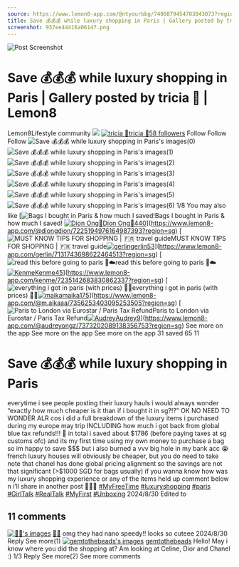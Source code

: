 ```yaml
---
source: https://www.lemon8-app.com/@ntyourbbg/7408879454703043073?region=sg
title: Save 💰💰💰 while luxury shopping in Paris | Gallery posted by tricia 🤍 | Lemon8
screenshot: 937ee44416a06147.png
---
```



![Post Screenshot](937ee44416a06147.png)
# Save 💰💰💰 while luxury shopping in Paris | Gallery posted by tricia 🤍 | Lemon8
[](https://www.lemon8-app.com/feed/foryou?region=sg)
Lemon8Lifestyle community
[](https://www.lemon8-app.com/search/sug?region=sg)![](https://lemon8.onelink.me/FMQw?pid=website_direct&af_force_dp=false&af_dp=snssdk2657%3A%2F%2Farticle_detail_page%3Fgroup_id%3D7408879454703043073%26pid%3Dwebsite_direct&retargeting=true&ab_version=73512073&af_web_dp=https%3A%2F%2Fplay.google.com%2Fstore%2Fapps%2Fdetails%3Fid%3Dcom.bd.nproject&amp_extra=%7B%22seo_page_id%22%3A%22521066232978594826%22%2C%22traffic_type%22%3A%22website_direct%22%2C%22web_id%22%3A%227481733578730522120%22%2C%22enter_position%22%3A%22smart_banner%22%2C%22enter_page_id%22%3A%227408879454703043073%22%2C%22enter_page_type%22%3A%22article%22%7D)
[![tricia 🤍](https://p16-lemon8-sign-sg.tiktokcdn.com/user-avatar-alisg/47e2944255dddd63dd950c469f48c925~tplv-sdweummd6v-shrink:120:0:q75.webp?lk3s=66c60501&source=feed_user&x-expires=1744588800&x-signature=dqktwT4FLo7l6erln5FSs59L%2Feo%3D)](https://www.lemon8-app.com/@ntyourbbg?region=sg)[tricia 🤍58 followers](https://www.lemon8-app.com/@ntyourbbg?region=sg)
Follow
Follow
Follow
![Save 💰💰💰 while luxury shopping in Paris's images\(0\)](https://p16-lemon8-sign-sg.tiktokcdn.com/tos-alisg-v-a3e477-sg/oIDB90DQFALE0nRuAtsxECv9K3eEIQAfgmZUsE~tplv-sdweummd6v-wap-logo-v1:QG50eW91cmJiZw==:1080:0.webp?lk3s=66c60501&source=wap_large_logo_image&x-expires=1744588800&x-signature=BQ3ny3%2Ftt876DeysP6z95aywjCI%3D)
![Save 💰💰💰 while luxury shopping in Paris's images\(1\)](https://p16-lemon8-sign-sg.tiktokcdn.com/tos-alisg-v-a3e477-sg/o4KUEbCmBgAIRDtyAEO0fALEREmD0F39ZQvne9~tplv-sdweummd6v-wap-logo-v1:QG50eW91cmJiZw==:1080:0.webp?lk3s=66c60501&source=wap_large_logo_image&x-expires=1744588800&x-signature=4Z6TZMjKMuQ8PeLwr32QV5ifTZ8%3D)
![Save 💰💰💰 while luxury shopping in Paris's images\(2\)](https://p16-lemon8-sign-sg.tiktokcdn.com/tos-alisg-v-a3e477-sg/oo0RtmAK0DUE9npPBEIAL39fEeQg5FEDAvQCzZ~tplv-sdweummd6v-wap-logo-v1:QG50eW91cmJiZw==:1080:0.webp?lk3s=66c60501&source=wap_large_logo_image&x-expires=1744588800&x-signature=jfWKwClYOJ8rCbtfFD1pTwEmnuo%3D)
![Save 💰💰💰 while luxury shopping in Paris's images\(3\)](https://p16-lemon8-sign-sg.tiktokcdn.com/tos-alisg-v-a3e477-sg/oQDB90DQFALE0nROAtY0ECv9K3eEIQAfgmZU3E~tplv-sdweummd6v-wap-logo-v1:QG50eW91cmJiZw==:1080:0.webp?lk3s=66c60501&source=wap_large_logo_image&x-expires=1744588800&x-signature=EMgjq7e6zHOBeFzciAkYADBRPIQ%3D)
![Save 💰💰💰 while luxury shopping in Paris's images\(4\)](https://p16-lemon8-sign-sg.tiktokcdn.com/tos-alisg-v-a3e477-sg/oU90Df3E9EIQI0nLKAmgFCUREDtZEAv1DBRAeP~tplv-sdweummd6v-wap-logo-v1:QG50eW91cmJiZw==:1080:0.webp?lk3s=66c60501&source=wap_large_logo_image&x-expires=1744588800&x-signature=yOy8fotw%2BabdAR3fa1sXoEG8ciM%3D)
![Save 💰💰💰 while luxury shopping in Paris's images\(5\)](https://p16-lemon8-sign-sg.tiktokcdn.com/tos-alisg-v-a3e477-sg/oUzALBfECg00mE2QKIC9tvEWAUEQFe9AD3DZnR~tplv-sdweummd6v-wap-logo-v1:QG50eW91cmJiZw==:1080:0.webp?lk3s=66c60501&source=wap_large_logo_image&x-expires=1744588800&x-signature=suLBSs2WtOESTf%2B14UYmQ2eTCKw%3D)
![Save 💰💰💰 while luxury shopping in Paris's images\(6\)](https://p16-lemon8-sign-sg.tiktokcdn.com/tos-alisg-v-a3e477-sg/o8mAQURKECLEZEFt3BvIU0TAA09egrfDq9nDE3~tplv-sdweummd6v-wap-logo-v1:QG50eW91cmJiZw==:1080:0.webp?lk3s=66c60501&source=wap_large_logo_image&x-expires=1744588800&x-signature=L8BdEURydw4OW6%2FFjwdjS1iDVRI%3D)
1/8
You may also like
[![Bags I bought in Paris & how much I saved! ](https://p16-lemon8-sign-sg.tiktokcdn.com/tos-alisg-v-a3e477-sg/e2176eaf621c499b86bda6460e081f72~tplv-sdweummd6v-shrink:640:0:q50.webp?lk3s=66c60501&source=seo_middle_feed_list&x-expires=1773532800&x-signature=ZR6WLE5ilx4Z%2FYJ6bE7Ti4Pw%2BLc%3D)Bags I bought in Paris & how much I saved! [![Dion Ong🦕](https://p16-lemon8-sign-sg.tiktokcdn.com/user-avatar-alisg/d2e1bc5202479dc75f6e79dab8ddfb93~tplv-sdweummd6v-shrink:120:0:q75.jpeg?lk3s=66c60501&source=feed_user&x-expires=1744588800&x-signature=Blc%2BwfBb%2B0KY%2BLvLHVahtbAEd4I%3D)Dion Ong🦕440](https://www.lemon8-app.com/@diongdion?region=sg)](https://www.lemon8-app.com/@diongdion/7225194976164987393?region=sg)
[![MUST KNOW TIPS FOR SHOPPING | 🇫🇷 travel guide](https://p16-lemon8-sign-sg.tiktokcdn.com/tos-alisg-v-a3e477-sg/e70b0b7337364bddacb3b83455b7664e~tplv-sdweummd6v-shrink:640:0:q50.webp?lk3s=66c60501&source=seo_middle_feed_list&x-expires=1773532800&x-signature=5SH9naijRl5ueSNJbryY3GnE%2Fvg%3D)MUST KNOW TIPS FOR SHOPPING | 🇫🇷 travel guide[![gerlin](https://p16-lemon8-sign-sg.tiktokcdn.com/user-avatar-alisg/6f04202a7bd931043bd772c8d7e8c02c~tplv-sdweummd6v-shrink:120:0:q75.jpeg?lk3s=66c60501&source=feed_user&x-expires=1744588800&x-signature=QY8lyuGPxvqyvTuNbaqirA2xDQs%3D)gerlin53](https://www.lemon8-app.com/gerlin?region=sg)](https://www.lemon8-app.com/gerlin/7131743698622464513?region=sg)
[![read this before going to paris 🧳☁️](https://p16-lemon8-sign-sg.tiktokcdn.com/tos-alisg-v-a3e477-sg/0887eb1fb43e43939e44f1fc283c2c5b~tplv-sdweummd6v-shrink:640:0:q50.webp?lk3s=66c60501&source=seo_middle_feed_list&x-expires=1773532800&x-signature=9WXUSsZuMooBMuTFh%2FM7Mk0Cgaw%3D)read this before going to paris 🧳☁️[![Kenme](https://p16-lemon8-sign-sg.tiktokcdn.com/user-avatar-alisg/7a07f6e810a49204b195f8c6cfc5bd1a~tplv-sdweummd6v-shrink:120:0:q75.jpeg?lk3s=66c60501&source=feed_user&x-expires=1744588800&x-signature=lOikPn3eelRT5%2FDFAAxLBM95jj0%3D)Kenme45](https://www.lemon8-app.com/kenme?region=sg)](https://www.lemon8-app.com/kenme/7235142683830862337?region=sg)
[![everything i got in paris \(with prices\) 🫶🏻](https://p16-lemon8-sign-sg.tiktokcdn.com/tos-alisg-v-a3e477-sg/oYK7DLvg1QJV5ABftEVSteAe6AIlMEGAMIcbAL~tplv-sdweummd6v-shrink:640:0:q50.webp?lk3s=66c60501&source=seo_middle_feed_list&x-expires=1773532800&x-signature=muMoUVp9jqBhFJ4q0QRnpxs1Q3I%3D)everything i got in paris (with prices) 🫶🏻[![maika](https://p16-lemon8-sign-sg.tiktokcdn.com/user-avatar-alisg/11a707d06ce83e777eb352cb16c69cae~tplv-sdweummd6v-shrink:120:0:q75.jpeg?lk3s=66c60501&source=feed_user&x-expires=1744588800&x-signature=VNW4fBI7hU8IJJWFT0y2sjYsm5k%3D)maika175](https://www.lemon8-app.com/@m.aikaaa?region=sg)](https://www.lemon8-app.com/@m.aikaaa/7356253403095253505?region=sg)
[![Paris to London via Eurostar / Paris Tax Refund](https://p16-lemon8-sign-sg.tiktokcdn.com/tos-alisg-v-a3e477-sg/oIZAPDlBLyBHi9zEAbSbSA9qbY2IBPiYaka0A~tplv-sdweummd6v-shrink:640:0:q50.webp?lk3s=66c60501&source=seo_middle_feed_list&x-expires=1773532800&x-signature=ypPdkOa9Y4T5OoWnk%2FWfb6A7q04%3D)Paris to London via Eurostar / Paris Tax Refund[![Audrey](https://p16-lemon8-sign-sg.tiktokcdn.com/user-avatar-alisg/211854ddef5eec64d472fec99ccc8e5b~tplv-sdweummd6v-shrink:120:0:q75.jpeg?lk3s=66c60501&source=feed_user&x-expires=1744588800&x-signature=HN4PHDSoqgfOJzzEAbwqOIci4wM%3D)Audrey9](https://www.lemon8-app.com/@audreyongz?region=sg)](https://www.lemon8-app.com/@audreyongz/7373202089138356753?region=sg)
See more on the app
See more on the app
See more on the app
31 saved
65
11
# Save 💰💰💰 while luxury shopping in Paris
everytime i see people posting their luxury hauls i would always wonder “exactly how much cheaper is it than if i bought it in sg?!?” 
OK NO NEED TO WONDER ALR cos i did a full breakdown of the luxury items i purchased during my europe may trip INCLUDING how much i got back from global blue tax refunds!!! 🤑
in total i saved about $1786 (before paying taxes at sg customs ofc) and its my first time using my own money to purchase a bag so im happy to save $$$ but i also burned a vvv big hole in my bank acc 😭
french luxury houses will obviously be cheaper, but you do need to take note that chanel has done global pricing alignment so the savings are not that significant (>$1000 SGD for bags usually)
if you wanna know how was my luxury shopping experience or any of the items held up comment below n i’ll share in another post 🫶🏻✨
[#MyFreeTime](https://www.lemon8-app.com/topic/7352879109136990224?region=sg) [#luxuryshopping](https://www.lemon8-app.com/topic/7131743673498206210?region=sg) [#paris](https://www.lemon8-app.com/topic/7199953620581695493?region=sg) [#GirlTalk](https://www.lemon8-app.com/topic/7112827124293091329?region=sg) [#RealTalk](https://www.lemon8-app.com/topic/7203750018028568582?region=sg) [#MyFirst](https://www.lemon8-app.com/topic/7283145794051211266?region=sg) [#Unboxing](https://www.lemon8-app.com/topic/7210143870931943430?region=sg)
2024/8/30 Edited to
## 11 comments
[![🧘‍♀️'s images](https://p16-lemon8-sign-sg.tiktokcdn.com/user-avatar-alisg/ab53508f0ad6e09e626e917856754ec6.png~tplv-sdweummd6v-shrink:1200:0:q75.webp?lk3s=d32e6450&source=ui_avatar&x-expires=1744588800&x-signature=PiD1R8suFPZU6U5mkVwtag7rq44%3D)](https://www.lemon8-app.com/@nihaoobuhaoo?region=sg)
[🧘‍♀️](https://www.lemon8-app.com/@nihaoobuhaoo?region=sg)
omg they had nano speedy!! looks so cuteee
2024/8/30
Reply
See more(1)
[![gemtothebeads's images](https://p16-lemon8-sign-sg.tiktokcdn.com/user-avatar-alisg/f1699f390abf9d330e4b20c52bda10fd~tplv-sdweummd6v-shrink:1200:0:q75.webp?lk3s=d32e6450&source=ui_avatar&x-expires=1744588800&x-signature=1fj%2BURN%2F%2FkKwNX%2BOMmq6zD3lQW4%3D)](https://www.lemon8-app.com/@gemtothebeads?region=sg)
[gemtothebeads](https://www.lemon8-app.com/@gemtothebeads?region=sg)
Hello! May i know where you did the shopping at? Am looking at Celine, Dior and Chanel :)
1/3
Reply
See more(2)
See more comments
#